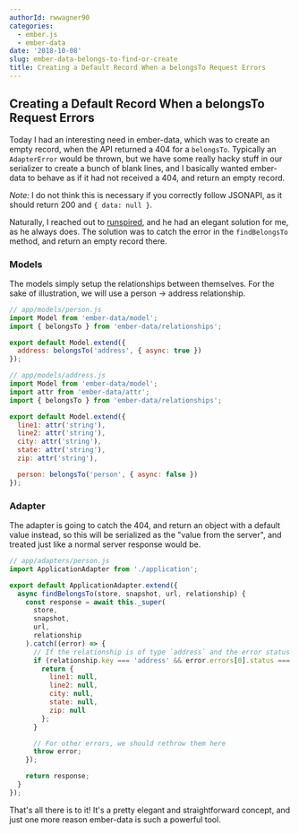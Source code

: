 ```yaml
---
authorId: rwwagner90
categories:
  - ember.js
  - ember-data
date: '2018-10-08'
slug: ember-data-belongs-to-find-or-create
title: Creating a Default Record When a belongsTo Request Errors
---
```


## Creating a Default Record When a belongsTo Request Errors

Today I had an interesting need in ember-data, which was to create an empty
record, when the API returned a 404 for a `belongsTo`. Typically an
`AdapterError` would be thrown, but we have some really hacky stuff in our
serializer to create a bunch of blank lines, and I basically wanted ember-data
to behave as if it had not received a 404, and return an empty record.

_Note:_ I do not think this is necessary if you correctly follow JSONAPI, as it
should return 200 and `{ data: null }`.

Naturally, I reached out to [runspired](https://twitter.com/Runspired), and he
had an elegant solution for me, as he always does. The solution was to catch the
error in the `findBelongsTo` method, and return an empty record there.

### Models

The models simply setup the relationships between themselves. For the sake of
illustration, we will use a person -> address relationship.

```js
// app/models/person.js
import Model from 'ember-data/model';
import { belongsTo } from 'ember-data/relationships';

export default Model.extend({
  address: belongsTo('address', { async: true })
});
```

```js
// app/models/address.js
import Model from 'ember-data/model';
import attr from 'ember-data/attr';
import { belongsTo } from 'ember-data/relationships';

export default Model.extend({
  line1: attr('string'),
  line2: attr('string'),
  city: attr('string'),
  state: attr('string'),
  zip: attr('string'),

  person: belongsTo('person', { async: false })
});
```

### Adapter

The adapter is going to catch the 404, and return an object with a default value
instead, so this will be serialized as the "value from the server", and treated
just like a normal server response would be.

```js
// app/adapters/person.js
import ApplicationAdapter from './application';

export default ApplicationAdapter.extend({
  async findBelongsTo(store, snapshot, url, relationship) {
    const response = await this._super(
      store,
      snapshot,
      url,
      relationship
    ).catch((error) => {
      // If the relationship is of type `address` and the error status is 404, return an empty object
      if (relationship.key === 'address' && error.errors[0].status === '404') {
        return {
          line1: null,
          line2: null,
          city: null,
          state: null,
          zip: null
        };
      }

      // For other errors, we should rethrow them here
      throw error;
    });

    return response;
  }
});
```

That's all there is to it! It's a pretty elegant and straightforward concept,
and just one more reason ember-data is such a powerful tool.
